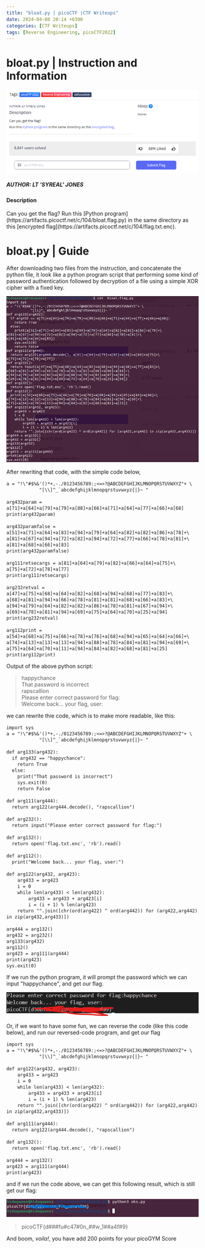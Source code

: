 ```yaml
---
title: "bloat.py | picoCTF |CTF Writeups"
date: 2024-04-08 20:14 +0300
categories: [CTF Writeups]
tags: [Reverse Engineering, picoCTF2022]
---
```


# bloat.py | Instruction and Information

![Information and Instruction](../assets/images/RE/bloat.py/ins.png)

<h5>AUTHOR: LT 'SYREAL' JONES</h5>

<h4>Description</h4>
Can you get the flag?
Run this [Python program](https://artifacts.picoctf.net/c/104/bloat.flag.py) in the same directory as this [encrypted flag](https://artifacts.picoctf.net/c/104/flag.txt.enc).

# bloat.py | Guide
After downloading two files from the instruction, and concatenate the python file, it look like a python program script that performing some kind of password authentication followed by decryption of a file using a simple XOR cipher with a fixed key.

![concatenating bloat.py](../assets/images/RE/bloat.py/cat_bloat.png)

After rewriting that code, with the simple code below,

    a = "!\"#$%&'()*+,-./0123456789:;<=>?@ABCDEFGHIJKLMNOPQRSTUVWXYZ"+ \
                "[\\]^_`abcdefghijklmnopqrstuvwxyz{|}~ "

    arg432param = a[71]+a[64]+a[79]+a[79]+a[88]+a[66]+a[71]+a[64]+a[77]+a[66]+a[68]
    print(arg432param)

    arg432paramfalse = a[51]+a[71]+a[64]+a[83]+a[94]+a[79]+a[64]+a[82]+a[82]+a[86]+a[78]+\
    a[81]+a[67]+a[94]+a[72]+a[82]+a[94]+a[72]+a[77]+a[66]+a[78]+a[81]+\
    a[81]+a[68]+a[66]+a[83]
    print(arg432paramfalse)

    arg111retsecargs = a[81]+a[64]+a[79]+a[82]+a[66]+a[64]+a[75]+\
    a[75]+a[72]+a[78]+a[77]
    print(arg111retsecargs)

    arg232retval = a[47]+a[75]+a[68]+a[64]+a[82]+a[68]+a[94]+a[68]+a[77]+a[83]+\
    a[68]+a[81]+a[94]+a[66]+a[78]+a[81]+a[81]+a[68]+a[66]+a[83]+\
    a[94]+a[79]+a[64]+a[82]+a[82]+a[86]+a[78]+a[81]+a[67]+a[94]+\
    a[69]+a[78]+a[81]+a[94]+a[69]+a[75]+a[64]+a[70]+a[25]+a[94]
    print(arg232retval)

    arg112print = a[54]+a[68]+a[75]+a[66]+a[78]+a[76]+a[68]+a[94]+a[65]+a[64]+a[66]+\
    a[74]+a[13]+a[13]+a[13]+a[94]+a[88]+a[78]+a[84]+a[81]+a[94]+a[69]+\
    a[75]+a[64]+a[70]+a[11]+a[94]+a[84]+a[82]+a[68]+a[81]+a[25]
    print(arg112print)

Output of the above python script:

>happychance<br>
That password is incorrect<br>
rapscallion<br>
Please enter correct password for flag:<br>
>Welcome back... your flag, user:

we can rewrite thie code, which is to make more readable, like this:

    import sys
    a = "!\"#$%&'()*+,-./0123456789:;<=>?@ABCDEFGHIJKLMNOPQRSTUVWXYZ"+ \
                "[\\]^_`abcdefghijklmnopqrstuvwxyz{|}~ "

    def arg133(arg432):
      if arg432 == "happychance":
        return True
      else:
        print("That password is incorrect")
        sys.exit(0)
        return False

    def arg111(arg444):
      return arg122(arg444.decode(), "rapscallion")

    def arg232():
      return input("Please enter correct password for flag:")

    def arg132():
      return open('flag.txt.enc', 'rb').read()

    def arg112():
      print("Welcome back... your flag, user:")

    def arg122(arg432, arg423):
        arg433 = arg423
        i = 0
        while len(arg433) < len(arg432):
            arg433 = arg433 + arg423[i]
            i = (i + 1) % len(arg423)
        return "".join([chr(ord(arg422) ^ ord(arg442)) for (arg422,arg442) in zip(arg432,arg433)])

    arg444 = arg132()
    arg432 = arg232()
    arg133(arg432)
    arg112()
    arg423 = arg111(arg444)
    print(arg423)
    sys.exit(0)


If we run the python program, it will prompt the password which we can input "happychance",  and get our flag.

![get flagusing input password](../assets/images/RE/bloat.py/flag.png)

Or, if we want to have some fun, we can reverse the code  (like this code below), and run  our reversed-code  program, and get our flag

    import sys
    a = "!\"#$%&'()*+,-./0123456789:;<=>?@ABCDEFGHIJKLMNOPQRSTUVWXYZ"+ \
                "[\\]^_`abcdefghijklmnopqrstuvwxyz{|}~ "

    def arg122(arg432, arg423):
        arg433 = arg423
        i = 0
        while len(arg433) < len(arg432):
            arg433 = arg433 + arg423[i]
            i = (i + 1) % len(arg423)
        return "".join([chr(ord(arg422) ^ ord(arg442)) for (arg422,arg442) in zip(arg432,arg433)])

    def arg111(arg444):
      return arg122(arg444.decode(), "rapscallion")

    def arg132():
      return open('flag.txt.enc', 'rb').read()

    arg444 = arg132()
    arg423 = arg111(arg444)
    print(arg423)


and if we run the code above, we can get this following result, which is still get our flag:

![flag result using reverse code](../assets/images/RE/bloat.py/res_oks.png)

>picoCTF{d###fu#c47#0n_##w_1##a4f#9}

And boom, *voila!*, you have add 200 points  for  your picoGYM Score

